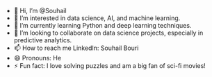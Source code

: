 - 👋 Hi, I’m @Souhail
- 👀 I’m interested in data science, AI, and machine learning.
- 🌱 I’m currently learning Python and deep learning techniques.
- 💞️ I’m looking to collaborate on data science projects, especially in predictive analytics.
- 📫 How to reach me LinkedIn: Souhail Bouri
- 😄 Pronouns: He
- ⚡ Fun fact: I love solving puzzles and am a big fan of sci-fi movies!

<!---
sxuh4il/sxuh4il is a ✨ special ✨ repository because its `README.md` (this file) appears on your GitHub profile.
You can click the Preview link to take a look at your changes.
--->
